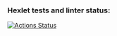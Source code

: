 ### Hexlet tests and linter status:
[![Actions Status](https://github.com/Svetlana111777/qa-engineer-project-85/workflows/hexlet-check/badge.svg)](https://github.com/Svetlana111777/qa-engineer-project-85/actions)